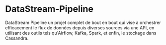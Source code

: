 # DataStream-Pipeline
DataStream Pipeline un projet complet de bout en bout qui vise à orchestrer efficacement le flux de données depuis diverses sources via une API, en utilisant des outils tels qu'Airflow, Kafka, Spark, et enfin, le stockage dans Cassandra.
